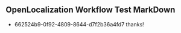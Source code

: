 ## OpenLocalization Workflow Test MarkDown
* 662524b9-0f92-4809-8644-d7f2b36a4fd7 thanks!

<!--HONumber=Jul16_HO4-->



